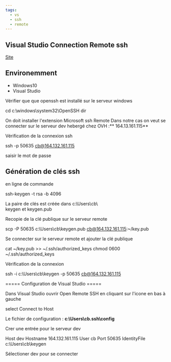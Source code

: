```yaml
---
tags:
  - vs
  - ssh
  - remote
---
```


## Visual Studio Connection Remote ssh 

[Site](https://www.youtube.com/watch?v=lKXMyln_5q4)

## Environemment

  * Windows10
  * Visual Studio 

Vérifier que que openssh est installé sur le serveur windows 

  cd c:\windows\system32\OpenSSH
  dir

On doit installer l'extension Microsoft ssh Remote
Dans notre cas on veut se connecter sur le serveur dev hebergé chez OVH :** 164.13.161.115**

Vérification de la connexion ssh

  ssh -p 50635 cb@164.132.161.115

  saisir le mot de passe  

## Génération de clés ssh 

en ligne de commande 

  ssh-keygen -t rsa -b 4096
  
La paire de clés est créée dans  c:\Users\cb\    
  keygen  et keygen.pub  

Recopie de la clé publique sur le serveur remote
 
  scp -P 50635 c:\Users\cb\keygen.pub cb@164.132.161.115:~/key.pub

Se connecter sur le serveur remote et ajouter la clé publique

  cat ~/key.pub >> ~/.ssh/authorized_keys
  chmod 0600 ~/.ssh/authorized_keys
  
Vérification de la connexion

  ssh -i c:\Users\cb\keygen -p 50635 cb@164.132.161.115
  
===== Configuration de Visual Studio =====
 
Dans Visual Studio ouvrir Open Remote SSH en cliquant sur l'icone en bas à gauche

select Connect to Host

Le fichier de configuration : **c:\Users\cb\.ssh\config**

Crer une entrée pour le serveur dev

  Host dev
      Hostname 164.132.161.115
      User cb
      Port 50635
      IdentityFile c:\Users\cb\keygen
      
 Sélectioner  dev pour se connecter




